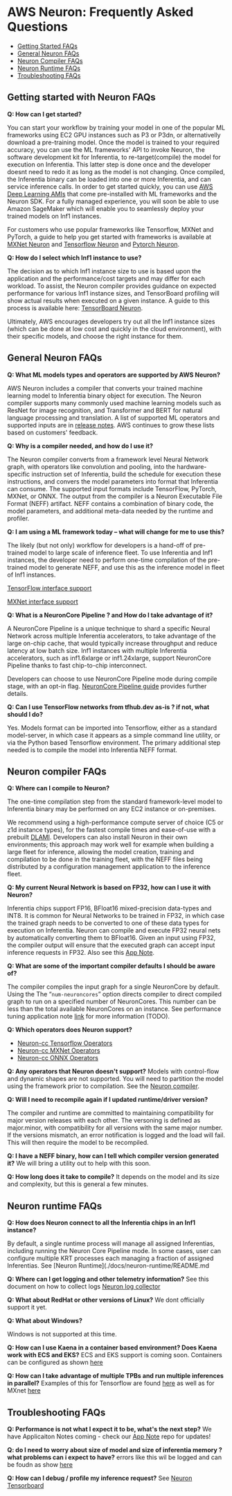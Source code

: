 # AWS Neuron: Frequently Asked Questions 

* [Getting Started FAQs](#getting-started)
* [General Neuron FAQs](#general)
* [Neuron Compiler FAQs](#compiler)
* [Neuron Runtime FAQs](#runtime)
* [Troubleshooting FAQs](#troubleshooting)


<a name="getting-started"></a>
## Getting started with Neuron FAQs

**Q: How can I get started?**

You can start your workflow by training your model in one of the popular ML frameworks using EC2 GPU instances such as P3 or P3dn, or alternativelly download a pre-training model. Once the model is trained to your required accuracy, you can use the ML frameworks' API to invoke Neuron, the software development kit for Inferentia, to re-target(compile) the model for execution on Inferentia. This latter step is done once and the developer doesnt need to redo it as long as the model is not changing. Once compiled, the Inferentia binary can be loaded into one or more Inferentia, and can service inference calls. In order to get started quickly, you can use [AWS Deep Learning AMIs](https://aws.amazon.com/machine-learning/amis/) that come pre-installed with ML frameworks and the Neuron SDK. For a fully managed experience, you will soon be able to use Amazon SageMaker which will enable you to seamlessly deploy your trained models on Inf1 instances. 

For customers who use popular frameworks like Tensorflow, MXNet and PyTorch, a guide to help you get started with frameworks 
is available at [MXNet Neuron](./docs/mxnet-neuron/readme.md) and  [Tensorflow Neuron](./docs/tensorflow-neuron/readme.md) and [Pytorch Neuron](./docs/pytorch-neuron/README.md). 

**Q: How do I select which Inf1 instance to use?**

The decision as to which Inf1 instance size to use is based upon the application and the performance/cost targets and may differ for each workload. To assist, the Neuron compiler provides guidance on expected performance for various Inf1 instance sizes, and TensorBoard profiling will show actual results when executed on a given instance. A guide to this process is available here: [TensorBoard Neuron](./docs/neuron-tools/getting-started-tensorboard-neuron.md).

Ultimately, AWS encourages developers try out all the Inf1 instance sizes (which can be done at low cost and quickly in the cloud environment), with their specific models, and choose the right instance for them.


<a name="general"></a>
## General Neuron FAQs

**Q: What ML models types and operators are supported by AWS Neuron?**

AWS Neuron includes a compiler that converts your trained machine learning model to Inferentia binary object for execution. The Neuron compiler supports many commonly used machine learning models such as ResNet for image recognition, and Transformer and BERT for natural language processing and translation. A list of supported ML operators and supported inputs are in [release notes](./release-notes/). AWS continues to grow these lists based on customers' feedback. 

**Q: Why is a compiler needed, and how do I use it?**

The Neuron compiler converts from a framework level Neural Network graph, with operators like convolution and pooling, into the hardware-specific instruction set of Inferentia, build the schedule for execution these instructions, and convers the model parameters into format that Inferentia can consume.  The supported input formats include TensorFlow, PyTorch, MXNet, or ONNX. The output from the compiler is a Neuron Executable File Format (NEFF) artifact. NEFF contains a combination of binary code, the model parameters, and additional meta-data needed by the runtime and profiler. 

**Q: I am using a ML framework today – what will change for me to use this?**

The likely (but not only) workflow for developers is a hand-off of pre-trained model to large scale of inference fleet.
To use Inferentia and Inf1 instances, the developer need to perform one-time compilation of the pre-trained model to generate NEFF, and use this as the inference model in fleet of Inf1 instances.

[TensorFlow interface support](.docs/tensorflow-neuron/readme.md)

[MXNet interface support](./docs/mxnet-neuron/readme.md)


**Q: What is a NeuronCore Pipeline ? and How do I take advantage of it?**

A NeuronCore Pipeline is a unique technique to shard a specific Neural Network across multiple Inferentia accelerators, to take advantage of the large on-chip cache, that would typically increase throughput and reduce latency at low batch size. Inf1 instances with multiple Inferentia accelerators, such as inf1.6xlarge or inf1.24xlarge, support NeuronCore Pipeline thanks to fast chip-to-chip interconnect. 

Developers can choose to use NeuronCore Pipeline mode during compile stage, with an opt-in flag. [NeuronCore Pipeline guide](TODO) provides further details. 

**Q: Can I use TensorFlow networks from tfhub.dev as-is ? if not, what should I do?**

Yes. Models format can  be imported into Tensorflow, either as a standard model-server, in which case it appears as a simple command line utility, or via the Python based Tensorflow environment.  The primary additional step needed is to compile the model into Inferentia NEFF format. 


<a name="compiler"></a>
## Neuron compiler FAQs

**Q: Where can I compile to Neuron?** 

The one-time compilation step from the standard framework-level model to Inferentia binary may be performed on any EC2 instance or on-premises. 

We recommend using a high-performance compute server of choice (C5 or z1d instance types), for the fastest compile times and 
ease-of-use with a prebuilt [DLAMI](https://aws.amazon.com/machine-learning/amis/). Developers can also install Neuron in their own environments; this approach may work well 
for example when building a large fleet for inference, allowing the model creation, training and compilation to be done in the 
training fleet, with the NEFF files being distributed by a configuration management application to the inference fleet.

**Q: My current Neural Network is based on FP32, how can I use it with Neuron?**

Inferentia chips support FP16, BFloat16 mixed-precision data-types and INT8. It is common for Neural Networks to be trained in FP32, in which case the trained graph needs to be converted to one of these data types for execution on Inferentia. Neuron can compile and execute FP32 neural nets by automatically converting them to BFloat16. Given an input using FP32, the compiler output will ensure that the executed graph can accept input inference requests in FP32. Also see this [App Note](./docs/appnotes/data-types.md).

**Q: What are some of the important compiler defaults I should be aware of?**

The compiler compiles the input graph for a single NeuronCore by default.  Using the The “`num-neuroncores`” option directs compiler to direct compiled graph to run on a specified number of NeuronCores. This number can be less than the total available NeuronCores on an instance. See performance tuning application note [link](.) for more information (TODO). 

**Q: Which operators does Neuron support?**
* [Neuron-cc Tensorflow Operators](./release-notes/neuron-cc-ops-tensorflow.md)
* [Neuron-cc MXNet Operators](./release-notes/neuron-cc-ops-mxnet.md)
* [Neuron-cc ONNX Operators](./release-notes/neuron-cc-ops-onnx.md)

**Q: Any operators that Neuron doesn't support?**
Models with control-flow and dynamic shapes are not supported. You will need to partition the model using the framework prior to compilation. See the [Neuron compiler](./docs/neuron-cc/readme.md). 

**Q: Will I need to recompile again if I updated runtime/driver version?**

The compiler and runtime are committed to maintaining compatibility for major version releases with each other. The versoning is defined as major.minor, with compatibility for all versions with the same major number. If the versions mismatch, an error notification is logged and the load will fail. This will then require the model to be recompiled.

**Q: I have a NEFF binary, how can I tell which compiler version generated it?**
We will bring a utility out to help with this soon.

**Q: How long does it take to compile?**
It depends on the model and its size and complexity, but this is general a few minutes. 

<a name="runtime"></a>
## Neuron runtime FAQs

**Q: How does Neuron connect to all the Inferentia chips in an Inf1 instance?**

By default, a single runtime process will manage all assigned Inferentias, including running the Neuron Core Pipeline mode. In some cases, user can configure multiple KRT processes each managing a fraction of assigned Inferentias. See [Neuron Runtime](./docs/neuron-runtime/README.md 


**Q: Where can I get logging and other telemetry information?**
See this document on how to collect logs [Neuron log collector](./docs/neuron-tools/tutorial-neuron-gatherinfo.md)

**Q: What about RedHat or other versions of Linux?**
We dont officially support it yet. 

**Q: What about Windows?**

Windows is not supported at this time.

**Q: How can I use Kaena in a container based environment? Does Kaena work with ECS and EKS?**
ECS and EKS support is coming soon. Containers can be configured as shown [here](./docs/neuron-runtime/tutorial-containers.md)


**Q: How can I take advantage of multiple TPBs and run multiple inferences in parallel?**
Examples of this for Tensorflow are found [here](./docs/tensorflow-neuron/tutorial-NeuronCore-Group.md) as well as for MXnet  [here](./docs/mxnet-neuron/tutorial-neuroncore-groups.md)


<a name="troubleshooting"></a>
## Troubleshooting FAQs

**Q: Performance is not what I expect it to be, what's the next step?**
We have Applicaiton Notes coming - check our [App Note](./docs/appnotes/README.md) repo for updates!

**Q: do I need to worry about size of model and size of inferentia memory ? what problems can i expect to have?**
errors like this wil be logged and can be foudn as show [here](./docs/neuron-tools/tutorial-neuron-gatherinfo.md)

**Q: How can I  debug / profile my inference request?**
See [Neuron Tensorboard](./docs/neuron-tools/getting-started-tensorboard-neuron.md)

